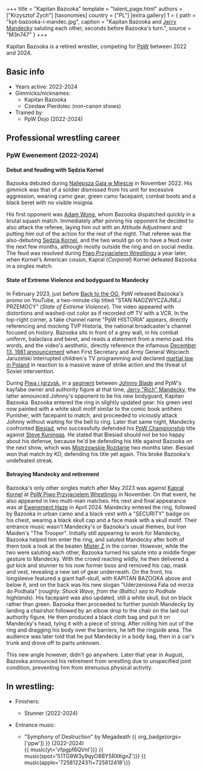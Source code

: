 +++
title = "Kapitan Bazooka"
template = "talent_page.html"
authors = ["Krzysztof Zych"]
[taxonomies]
country = ["PL"]
[extra.gallery]
1 = { path = "kpt-bazooka-i-mandec.jpg", caption = "Kapitan Bazooka and [Jerry Mandecky](@/w/jerry-mandecky.md) saluting each other, seconds before Bazooka's turn.", source = "M3n747" }
+++

Kapitan Bazooka is a retired wrestler, competing for [PpW](@/o/ppw.md) between 2022 and 2024.

## Basic info

* Years active: 2022-2024
* Gimmicks/nicknames:
  - Kapitan Bazooka
  - Czesław Pierdolec (non-canon shows)
* Trained by:
  - PpW Dojo (2022-2024)

## Professional wrestling career

### PpW Ewenement (2022-2024)

#### Debut and feuding with Sędzia Kornel

Bazooka debuted during [Najlepsza Gala w Mieście](@/e/ppw/2022-11-25-ppw-najlepsza-gala-w-miescie.md) in November 2022.
His gimmick was that of a soldier dismissed from his unit for excessive aggression, wearing camo gear, green camo facepaint, combat boots and a black beret with no visible insignia.

His first opponent was [Adam Wong](@/w/adam-wong.md), whom Bazooka dispatched quickly in a brutal squash match.
Immediately after pinning his opponent he decided to also attack the referee, laying him out with an Attitude Adjustment and putting him out of the action for the rest of the night.
That referee was the also-debuting [Sędzia Kornel](@/w/sedzia-kornel.md), and the two would go on to have a feud over the next few months, although mostly outside the ring and on social media.
The feud was resolved during [Piwo Przyjacielem Wrestlingu](@/e/ppw/2023-11-24-ppw-piwo-przyjacielem-wrestlingu.md) a year later, when Kornel's American cousin, Kapral (_Corporal_) Kornel defeated Bazooka in a singles match.

#### State of Extreme Violence and bodyguard to Mandecky

In February 2023, just before [Back to the OG](@/e/ppw/2023-02-04-ppw-back-to-the-og.md), PpW released Bazooka's promo on YouTube, a two-minute clip titled "STAN NADZWYCZAJNEJ PRZEMOCY" (_State of Extreme Violence_).
The video appeared with distortions and washed-out color as if recorded off TV with a VCR. In the top-right corner, a fake channel name "PpW HISTORIA" appears, directly referencing and mocking TVP Historia, the national broadcaster's channel focused on history.
Bazooka sits in front of a grey wall, in his combat uniform, balaclava and beret, and reads a statement from a memo pad.
His words, and the video's aesthetic, directly reference the infamous [December 13, 1981 announcement][youtube-jaruzelski] when First Secretary and Army General Wojciech Jaruzelski interrupted children's TV programming and declared [martial law in Poland][wikipedia-martial-law-poland] in reaction to a massive wave of strike action and the threat of Soviet intervention.

During [Piwa i Igrzysk](@/e/ppw/2023-03-11-ppw-piwa-i-igrzysk.md), in a [segment][mandecki-johnny-segment] between [Johnny Blade](@/w/johnny-blade.md) and PpW's kayfabe owner and authority figure at that time, [Jerry "Rich" Mandecky](@/w/jerry-mandecky.md), the latter announced Johnny's opponent to be his new bodyguard, Kapitan Bazooka.
Bazooka entered the ring in slightly updated gear: his green vest now painted with a white skull motif similar to the comic book antihero Punisher, with facepaint to match, and proceeded to viciously attack Johnny without waiting for the bell to ring.
Later that same night, Mandecky confronted [Biesiad](@/w/biesiad.md), who successfully defended his [PpW Championship](@/c/ppw-championship.md) title against [Steve Kuningas](@/w/steve-kuningas.md).
He stated that Biesiad should not be too happy about his defense, because he'd be defending his title against Bazooka on the next show, which was [Mistrzowskie Rozdanie](@/e/ppw/2023-05-06-ppw-mistrzowskie-rozdanie.md) two months later.
Biesiad won that match by KO, defending his title yet again.
This broke Bazooka's undefeated streak.

#### Betraying Mandecky and retirement

Bazooka's only other singles match after May 2023 was against [Kapral Kornel](@/w/sedzia-kornel.md) at [PpW Piwo Przyjacielem Wrestlingu](@/e/ppw/2023-11-24-ppw-piwo-przyjacielem-wrestlingu.md) in November.
On that event, he also appeared in two multi-man matches.
His next and final appearance was at [Ewenement Haze](@/e/ppw/2024-04-20-ppw-ewenement-haze.md#segment-kapitan-bazooka-jerry-rich-mandecky) in April 2024.
Mandecky entered the ring, followed by Bazooka in urban camo and a black vest with a "SECURITY" badge on his chest, wearing a black skull cap and a face mask with a skull motif. Their entrance music wasn't Mandecky's or Bazooka's usual themes, but Iron Maiden's "The Trooper".
Initially still appearing to work for Mandecky, Bazooka helped him enter the ring, and saluted Mandecky after both of them took a look at the beaten [Mister Z](@/w/mister-z.md) in the corner.
However, while the two were saluting each other, Bazooka turned his salute into a middle finger gesture to Mandecky. With the crowd reacting wildly, he then delivered a gut kick and stunner to his now former boss and removed his cap, mask and vest, revealing a new set of gear underneath.
On the front, his longsleeve featured a giant half-skull, with KAPITAN BAZOOKA above and below it, and on the back was his new slogan "Uderzeniowa Fala od morza do Podhala" (roughly: _Shock Wave, from the (Baltic) sea to Podhale highlands_). His facepaint was also updated, still a white skull, but on black rather than green.
Bazooka then proceeded to further punish Mandecky by landing a chairshot followed by an elbow drop to the chair on the laid out authority figure.
He then produced a black cloth bag and put it on Mandecky's head, tying it with a piece of string.
After rolling him out of the ring and dragging his body over the barriers, he left the ringside area.
The audience was later told that he put Mandecky in a body bag, then in a car's trunk and drove off to parts unknown.

This new angle however, didn't go anywhere. Later that year in August, Bazooka announced his retirement from wrestling due to unspecified joint condition, preventing him from strenuous physical activity.

## In wrestling:

* Finishers:
  - Stunner (2022-2024)

* Entrance music:
  - "Symphony of Destruction" by Megadeath
 {{ org_badge(orgs=['ppw']) }} (2022-2024) <br>
 {{ music(yt='vfpgpf6QVnI')}}
 {{ music(spot='51TG9W3y9qyO8BY5RXKgnZ')}}
 {{ music(apple='725812243?i=725812418')}}

[mandecki-johnny-segment]: https://www.youtube.com/watch?v=ziLmuoNIKUE
[wikipedia-martial-law-poland]: https://en.wikipedia.org/wiki/Martial_law_in_Poland
[youtube-jaruzelski]: https://www.youtube.com/watch?v=dKhITm9-5TU
